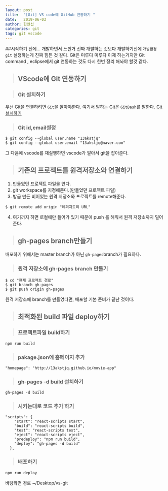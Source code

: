 ```yaml
---
layout: post
title:  "[Git] VS code에 GitHub 연동하기 "
date:   2019-06-03 
author: 한만섭
categories: git
tags: git vscode
---
```


##시작하기 전에...
개발하면서 느낀거 진짜 개발하는 것보다 개발하기전에 `개발환경` `git` 설정하는게 진짜 힘든 것 같다. Git은 미루다 미루다 이제 하는거지만 
Git command , eclipse에서 git 연동하는 것도 다시 한번 정리 해놔야 할것 같다. 


> ## VScode에 Git 연동하기 

> ### Git 설치하기
우선 Git을 연결하려면 `Git`을 깔아야한다. 여기서 말하는 Git은 `GitBash`를 말한다. [Git 설치하기](https://git-scm.com/download)  

> ### Git id,email설정 
```
$ git config --global user.name "13akstjq"
$ git config --global user.email "13akstjq@naver.com"
```
그 다음에 vscode를 재실행하면 vscode가 알아서 git을 잡아준다.  


> ## 기존의 프로젝트를 원격저장소와 연결하기 

1. 만들었던 프로젝트 파일을 연다.  
2. git workspace를 지정해준다.(만들었던 프로젝트 파일) 
3. 방금 만든 비어있는 원격 저장소와 프로젝트를 remote해준다. 
```git
$ git remote add origin "레퍼지토리 URL"
```
4. 여기까지 하면 로컬에만 들어가 있기 때문에 push 를 해줘서 원격 저장소까지 밀어준다.


> ## gh-pages branch만들기 

배포하기 위해서는 master branch가 아닌 `gh-pages`branch가 필요하다.  

> ### 원격 저장소에 gh-pages branch 만들기
```git
$ cd "현재 프로젝트 경로"
$ git branch gh-pages
$ git push origin gh-pages
```
원격 저장소에 branch를 만들었다면, 배포할 기본 준비가 끝난 것이다.  

> ## 최적화된 build 파일 deploy하기 

> ### 프로젝트파일 build하기 
```
npm run build
```

> ### pakage.json에 홈페이지 추가 
```
"homepage": "http://13akstjq.github.io/movie-app"
```

> ### gh-pages -d build 설치하기 
```
gh-pages -d build
```

> ### 시키는대로 코드 추가 하기 
```
"scripts": {
    "start": "react-scripts start",
    "build": "react-scripts build",
    "test": "react-scripts test",
    "eject": "react-scripts eject",
    "predeploy": "npm run build",
    "deploy": "gh-pages -d build"
  },
```

> ### 배포하기 
```
npm run deploy
```



바탕화면 경로 
~/Desktop/vs-git
